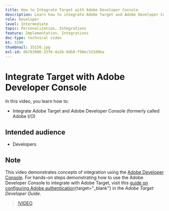 ```yaml
---
title: How to Integrate Target with Adobe Developer Console
description: Learn how to integrate Adobe Target and Adobe Developer Console.
role: Developer
level: Intermediate
topic: Personalization, Integrations
feature: Implementation, Integrations
doc-type: technical video
kt: 5390
thumbnail: 35150.jpg
exl-id: db763906-33f6-4a3b-9db8-f90ec515d8ba
---
```

# Integrate Target with Adobe Developer Console

In this video, you learn how to:

* Integrate Adobe Target and Adobe Developer Console (formerly called Adobe I/O)

## Intended audience

* Developers

## Note

This video demonstrates concepts of integration using the [Adobe Developer Console](https://developer.adobe.com/developer-console/). For hands-on steps demonstrating how to use the Adobe Developer Console to integrate with Adobe Target, visit this [guide on configuring Adobe authentication](https://experienceleague.adobe.com/docs/target-dev/developer/api/configure-authentication.html){target="_blank"} in the *Adobe Target Developer Guide*.

>[!VIDEO](https://video.tv.adobe.com/v/35150/?quality=12)
